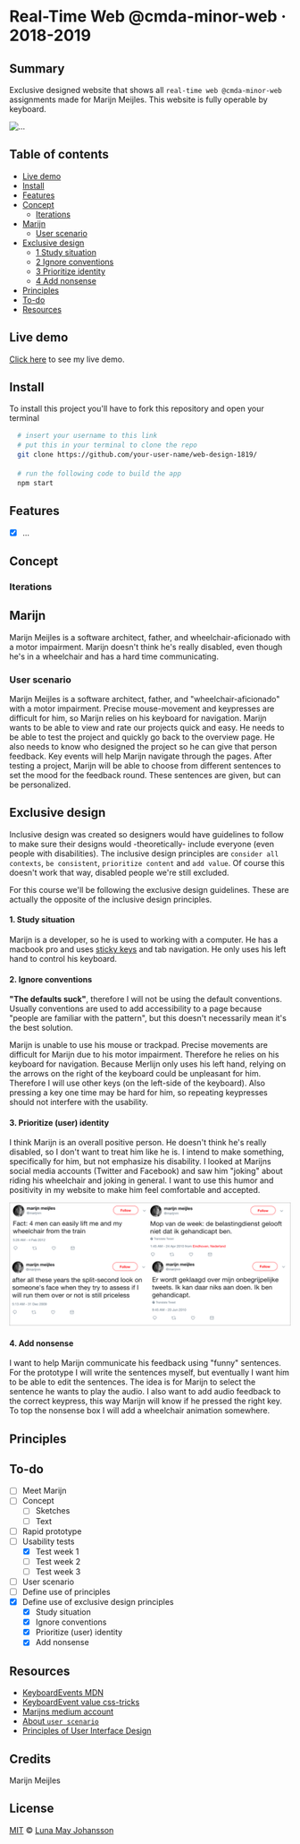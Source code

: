 # Real-Time Web @cmda-minor-web · 2018-2019

## Summary
Exclusive designed website that shows all `real-time web @cmda-minor-web` assignments made for Marijn Meijles. This website is fully operable by keyboard.

![...](/img/...png)

## Table of contents
- [Live demo](#Live-demo)
- [Install](#Install)
- [Features](#Features)
- [Concept](#Concept)
  - [Iterations](#Iterations)
- [Marijn](#Marijn)
  - [User scenario](#User-scenario)
- [Exclusive design](#Exclusive-design)
  - [1 Study situation](#1-Study-situation)
  - [2 Ignore conventions](#2-Ignore-conventions)
  - [3 Prioritize identity](#3-Prioritize-identity)
  - [4 Add nonsense](#4-Add-nonsense)
- [Principles](#Principles)
- [To-do](#To-do)
- [Resources](#Resources)

## Live demo
[Click here](...) to see my live demo.

## Install
To install this project you'll have to fork this repository and open your terminal

```bash
  # insert your username to this link
  # put this in your terminal to clone the repo
  git clone https://github.com/your-user-name/web-design-1819/

  # run the following code to build the app
  npm start
```

## Features
- [x] ...

## Concept


### Iterations


## Marijn
Marijn Meijles is a software architect, father, and wheelchair-aficionado with a motor impairment. Marijn doesn't think he's really disabled, even though he's in a wheelchair and has a hard time communicating.

### User scenario
Marijn Meijles is a software architect, father, and "wheelchair-aficionado" with a motor impairment. Precise mouse-movement and keypresses are difficult for him, so Marijn relies on his keyboard for navigation. Marijn wants to be able to view and rate our projects quick and easy. He needs to be able to test the project and quickly go back to the overview page. He also needs to know who designed the project so he can give that person feedback. Key events will help Marijn navigate through the pages. After testing a project, Marijn will be able to choose from different sentences to set the mood for the feedback round. These sentences are given, but can be personalized.

## Exclusive design
Inclusive design was created so designers would have guidelines to follow to make sure their designs would -theoretically- include everyone (even people with disabilities). The inclusive design principles are `consider all contexts`, `be consistent`, `prioritize content` and `add value`. Of course this doesn't work that way, disabled people we're still excluded.

For this course we'll be following the exclusive design guidelines. These are actually the opposite of the inclusive design principles.

#### 1. Study situation
Marijn is a developer, so he is used to working with a computer. He has a macbook pro and uses [sticky keys](https://en.wikipedia.org/wiki/Sticky_keys) and tab navigation. He only uses his left hand to control his keyboard.

#### 2. Ignore conventions
**"The defaults suck"**, therefore I will not be using the default conventions. Usually conventions are used to add accessibility to a page because "people are familiar with the pattern", but this doesn't necessarily mean it's the best solution.

Marijn is unable to use his mouse or trackpad. Precise movements are difficult for Marijn due to his motor impairment. Therefore he relies on his keyboard for navigation. Because Merlijn only uses his left hand, relying on the arrows on the right of the keyboard could be unpleasant for him. Therefore I will use other keys (on the left-side of the keyboard). Also pressing a key one time may be hard for him, so repeating keypresses should not interfere with the usability.

#### 3. Prioritize (user) identity
I think Marijn is an overall positive person. He doesn't think he's really disabled, so I don't want to treat him like he is. I intend to make something, specifically for him, but not emphasize his disability. I looked at Marijns social media accounts (Twitter and Facebook) and saw him "joking" about riding his wheelchair and joking in general. I want to use this humor and positivity in my website to make him feel comfortable and accepted.

![Marijn tweets](/img/tweets.png)

#### 4. Add nonsense  
I want to help Marijn communicate his feedback using "funny" sentences. For the prototype I will write the sentences myself, but eventually I want him to be able to edit the sentences. The idea is for Marijn to select the sentence he wants to play the audio. I also want to add audio feedback to the correct keypress, this way Marijn will know if he pressed the right key.
To top the nonsense box I will add a wheelchair animation somewhere.

## Principles


## To-do
- [ ] Meet Marijn
- [ ] Concept
  - [ ] Sketches
  - [ ] Text
- [ ] Rapid prototype
- [ ] Usability tests
  - [x] Test week 1
  - [ ] Test week 2
  - [ ] Test week 3
- [ ] User scenario
- [ ] Define use of principles
- [x] Define use of exclusive design principles
  - [x] Study situation
  - [x] Ignore conventions
  - [x] Prioritize (user) identity
  - [x] Add nonsense

## Resources
- [KeyboardEvents MDN](https://developer.mozilla.org/en-US/docs/Web/API/KeyboardEvent)
- [KeyboardEvent value css-tricks](https://css-tricks.com/snippets/javascript/javascript-keycodes/)
- [Marijns medium account](https://medium.com/@marijnmeijles)
- [About `user scenario`](https://usabilla.com/blog/how-user-scenarios-help-to-improve-your-ux/)
- [Principles of User Interface Design](http://bokardo.com/principles-of-user-interface-design/)

## Credits
Marijn Meijles

## License
[MIT](LICENSE) © [Luna May Johansson](https://github.com/maybuzz)

